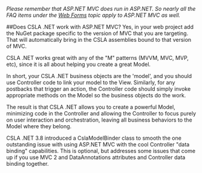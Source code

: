_Please remember that ASP.NET MVC does run in ASP.NET. So nearly all the FAQ items under the [Web Forms](Web-forms.md) topic apply to ASP.NET MVC as well._

##Does CSLA .NET work with ASP.NET MVC?
Yes, in your web project add the NuGet package specific to the version of MVC that you are targeting. That will automatically bring in the CSLA assemblies bound to that version of MVC.

CSLA .NET works great with any of the "M" patterns (MVVM, MVC, MVP, etc), since it is all about helping you create a great Model.

In short, your CSLA .NET business objects are the 'model', and you should use Controller code to link your model to the View. Similarly, for any postbacks that trigger an action, the Controller code should simply invoke appropriate methods on the Model so the business objects do the work.

The result is that CSLA .NET allows you to create a powerful Model, minimizing code in the Controller and allowing the Controller to focus purely on user interaction and orchestration, leaving all business behaviors to the Model where they belong.

CSLA .NET 3.8 introduced a CslaModelBinder class to smooth the one outstanding issue with using ASP.NET MVC with the cool Controller "data binding" capabilities. This is optional, but addresses some issues that come up if you use MVC 2 and DataAnnotations attributes and Controller data binding together.
